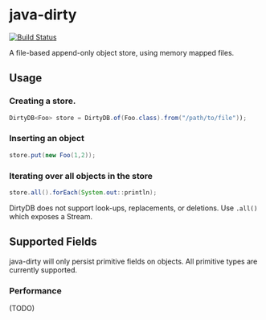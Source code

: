# java-dirty

[![Build Status](https://travis-ci.org/mrwilson/java-dirty.png?branch=master)](https://travis-ci.org/mrwilson/java-dirty)

A file-based append-only object store, using memory mapped files.

## Usage

### Creating a store.

```java
DirtyDB<Foo> store = DirtyDB.of(Foo.class).from("/path/to/file"));
```

### Inserting an object
```java
store.put(new Foo(1,2));
```
### Iterating over all objects in the store
```java
store.all().forEach(System.out::println);
```
DirtyDB does not support look-ups, replacements, or deletions. Use `.all()` which exposes a Stream.

## Supported Fields

java-dirty will only persist primitive fields on objects. All primitive types are currently supported.

### Performance

(TODO)

